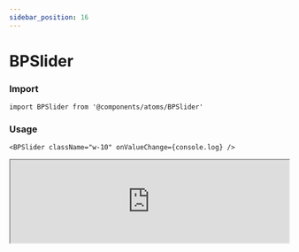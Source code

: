 ```yaml
---
sidebar_position: 16 
---
```


# BPSlider

### Import

```tsx
import BPSlider from '@components/atoms/BPSlider'
```

### Usage 

```tsx
<BPSlider className="w-10" onValueChange={console.log} />
```

<iframe width="100%" heigh="200px"  src="https://ui-kit.blue-panda.dev/iframe.html?args=&id=atoms-bpslider--basic&viewMode=story" />


### Props 


| Prop | Default | Options |
| ----------- | ----------- | ----------- |
| variant | default | 'default' \| 'inverted' \| 'danger' \| 'cyber' \| 'caution' \| 'success' \| 'primary' \| 'secondary' \| 'accent' \| 'light' \| 'link’ | 
| outline | false | true \|   false 
| magic | false | true \|   false
| max | 100 | number 
| min | 1 | number 
| step | 1 | number 
| defaultValue | 50 | number 




Check more colors, statuses and styles at: 
<img src={'/img/sb.png'} alt="Storybook" style={{width: '15px'}} />

https://ui-kit.blue-panda.dev/?path=/story/atoms-bpslider--basic